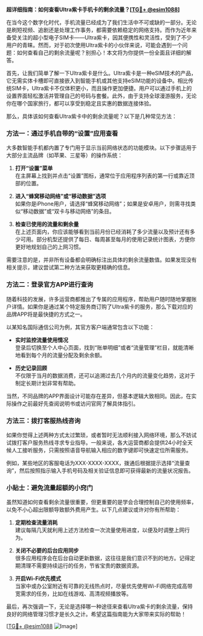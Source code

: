 **超详细指南：如何查看Ultra紫卡手机卡的剩余流量？[[TG💪+ @esim1088](https://t.me/s/esim1088)]**

在当今这个数字化时代，手机流量已经成为了我们生活中不可或缺的一部分。无论是刷短视频、追剧还是处理工作事务，都需要依赖稳定的网络支持。而作为近年来备受关注的超小型电子SIM卡——Ultra紫卡，因其便携性和灵活性，受到了不少用户的青睐。然而，对于初次使用Ultra紫卡的小伙伴来说，可能会遇到一个问题：如何查看自己的剩余流量呢？别担心！本文将为你提供一份全面且详细的解答。

首先，让我们简单了解一下Ultra紫卡是什么。Ultra紫卡是一种eSIM技术的产品，它无需实体卡槽即可直接嵌入到智能手机或其他支持eSIM功能的设备中。相比传统SIM卡，Ultra紫卡不仅体积更小，而且操作更加便捷。用户可以通过手机上的设置界面轻松激活并管理自己的号码与套餐。此外，由于支持全球漫游服务，无论你在哪个国家旅行，都可以享受到稳定且实惠的数据连接体验。

那么，具体该如何查看Ultra紫卡中的剩余流量呢？以下是几种常见方法：

### 方法一：通过手机自带的“设置”应用查看

大多数智能手机都内置了专门用于显示当前网络状态的功能模块。以下步骤适用于大部分主流品牌（如苹果、三星等）的操作系统：

1. **打开“设置”菜单**  
   在主屏幕上找到并点击“设置”图标，通常位于应用程序列表的第一行或靠近顶部的位置。

2. **进入“蜂窝移动网络”或“移动数据”选项**  
   如果你是iPhone用户，请选择“蜂窝移动网络”；如果是安卓用户，则需寻找类似“移动数据”或“双卡与移动网络”的条目。

3. **检查已使用的流量和剩余量**  
   在上述页面内，你应该能够看到当前月份已经消耗了多少流量以及预计还有多少可用。部分机型还提供了每日、每周甚至每月的使用记录统计图表，方便你更好地规划自己的上网习惯。

需要注意的是，并非所有设备都会明确标注出具体的剩余流量数值。如果发现没有相关提示，建议尝试第二种方法来获取更精确的信息。

### 方法二：登录官方APP进行查询

随着科技的发展，许多运营商都推出了专属的应用程序，帮助用户随时随地掌握账户详情。如果你是通过某个特定服务商订购了Ultra紫卡的服务，那么下载对应的品牌APP将是最快捷的方式之一。

以某知名国际通信公司为例，其官方客户端通常包含以下功能：

- **实时监控流量使用情况**  
  登录后切换至个人中心页面，找到“账单明细”或者“流量管理”栏目，就能清晰地看到每个月的流量分配及剩余余额。

- **历史记录回顾**  
  不仅限于当月的数据消费，还可以追溯过去几个月内的流量变化趋势，这对于制定长期计划非常有帮助。

当然，不同品牌的APP界面设计可能存在差异，但基本逻辑大致相同。因此，在实际操作之前最好先查阅说明书或访问官网了解具体指引。

### 方法三：拨打客服热线咨询

如果你觉得上述两种方式太过繁琐，或者暂时无法顺利接入网络环境，那么不妨试试拨打客户服务热线寻求专业指导。一般来说，各大运营商都会提供24小时全天候人工接听服务，只需按照语音导航输入相应的数字键即可快速定位所需服务。

例如，某些地区的客服电话为XXX-XXXX-XXXX，拨通后根据提示选择“流量查询”，然后按照指示输入手机号码及相关验证信息即可获得最新的流量状况报告。

### 小贴士：避免流量超额的小窍门

虽然知道如何查看剩余流量很重要，但更重要的是学会合理控制自己的使用频率，以免不小心超出限额导致额外费用产生。以下几点建议或许对你有所帮助：

1. **定期检查流量消耗**  
   建议每隔几天就利用上述方法检查一次流量使用进度，以便及时调整上网行为。

2. **关闭不必要的后台应用同步**  
   很多应用程序会在后台自动更新数据，这往往是我们意识不到的地方。记得定期清理不需要持续运行的任务，节省宝贵的数据资源。

3. **开启Wi-Fi优先模式**  
   当家中或办公室附近有可靠的无线热点时，尽量优先使用Wi-Fi网络完成高带宽需求的任务，比如在线游戏、高清视频播放等。

最后，再次强调一下，无论是选择哪一种途径来查看Ultra紫卡的剩余流量，保持良好的网络管理习惯才是长久之计。希望这篇指南能为大家带来实际的帮助！

[[TG💪+ @esim1088](https://t.me/s/esim1088) ![Image](https://i.postimg.cc/4NQfJmqS/Snipaste-2025-05-13-00-14-12.png)]